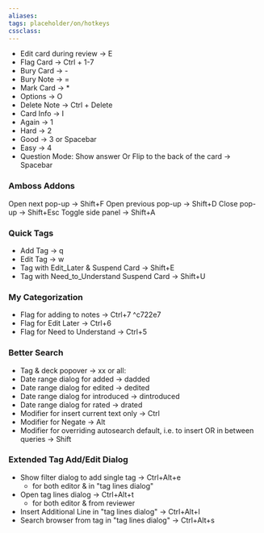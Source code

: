 ```yaml
---
aliases:
tags: placeholder/on/hotkeys
cssclass:
---
```


- Edit card during review → E
- Flag Card → Ctrl + 1-7
- Bury Card → - 
- Bury Note → =  
- Mark Card → *  
- Options → O  
- Delete Note → Ctrl + Delete 
- Card Info → I
- Again → 1
- Hard → 2
- Good → 3 or Spacebar
- Easy → 4
- Question Mode: Show answer Or Flip to the back of the card → Spacebar


### Amboss Addons 

Open next pop-up → Shift+F
Open previous pop-up → Shift+D
Close pop-up → Shift+Esc
Toggle side panel → Shift+A


### Quick Tags
- Add Tag → q
- Edit Tag → w
- Tag with Edit_Later & Suspend Card → Shift+E
- Tag with Need_to_Understand Suspend Card → Shift+U


### My Categorization
- Flag for adding to notes → Ctrl+7 ^c722e7
- Flag for Edit Later → Ctrl+6
- Flag for Need to Understand → Ctrl+5

### Better Search
- Tag & deck popover → xx or all:
- Date range dialog for added → dadded
- Date range dialog for edited → dedited
- Date range dialog for introduced → dintroduced
- Date range dialog for rated → drated
- Modifier for insert current text only → Ctrl
- Modifier for Negate → Alt
- Modifier for overriding autosearch default, i.e. to insert OR in between queries → Shift


### Extended Tag Add/Edit Dialog
- Show filter dialog to add single tag → Ctrl+Alt+e
	- for both editor & in "tag lines dialog"
- Open tag lines dialog → Ctrl+Alt+t
	- for both editor & from reviewer
- Insert Additional Line in "tag lines dialog" → Ctrl+Alt+l
- Search browser from tag in "tag lines dialog" → Ctrl+Alt+s



